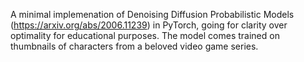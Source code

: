 A minimal implemenation of Denoising Diffusion Probabilistic Models (https://arxiv.org/abs/2006.11239) in PyTorch, going for clarity over optimality for educational purposes. The model comes trained on thumbnails of characters from a beloved video game series.
